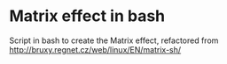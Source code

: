 # Matrix effect in bash

Script in bash to create the Matrix effect, refactored from http://bruxy.regnet.cz/web/linux/EN/matrix-sh/

